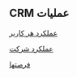 ﻿## CRM عملیات


[عملکرد هر کاربر](https://github.com/1stco/PayamGostarDocs/blob/master/help%202.5.4/Management-and-reports/reports-crm/operation-CRM/Each-user's-performance/Each-user's-performance.md)

[عملکرد شرکت](https://github.com/1stco/PayamGostarDocs/blob/master/help%202.5.4/Management-and-reports/reports-crm/operation-CRM/company's-performance/company's%20performance.md)

[فرصتها](https://github.com/1stco/PayamGostarDocs/blob/master/help%202.5.4/Management-and-reports/reports-crm/operation-CRM/opportunities/pportunities.md)

